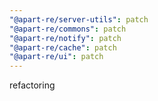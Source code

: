 ```yaml
---
"@apart-re/server-utils": patch
"@apart-re/commons": patch
"@apart-re/notify": patch
"@apart-re/cache": patch
"@apart-re/ui": patch
---
```


refactoring
